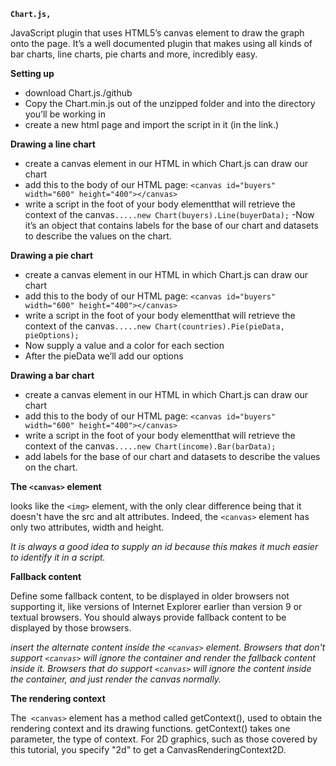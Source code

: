 **`Chart.js,`**

JavaScript plugin that uses HTML5’s canvas element to draw the graph onto the page. It’s a well documented plugin that makes using all kinds of bar charts, line charts, pie charts and more, incredibly easy.

**Setting up**

- download Chart.js./github 
- Copy the Chart.min.js out of the unzipped folder and into the directory you’ll be working in
- create a new html page and import the script in it (in the link.)

**Drawing a line chart**

- create a canvas element in our HTML in which Chart.js can draw our chart
- add this to the body of our HTML page:
`<canvas id="buyers" width="600" height="400"></canvas>`
- write a script in the foot of your body elementthat will retrieve the context of the canvas`.....new Chart(buyers).Line(buyerData);`
-Now it’s an object that contains labels for the base of our chart and datasets to describe the values on the chart.

**Drawing a pie chart**

- create a canvas element in our HTML in which Chart.js can draw our chart
- add this to the body of our HTML page:
`<canvas id="buyers" width="600" height="400"></canvas>`
- write a script in the foot of your body elementthat will retrieve the context of the canvas`.....new Chart(countries).Pie(pieData, pieOptions);`
- Now supply a value and a color for each section
- After the pieData we’ll add our options

**Drawing a bar chart**

- create a canvas element in our HTML in which Chart.js can draw our chart
- add this to the body of our HTML page:
`<canvas id="buyers" width="600" height="400"></canvas>`
- write a script in the foot of your body elementthat will retrieve the context of the canvas`.....new Chart(income).Bar(barData);`
- add labels for the base of our chart and datasets to describe the values on the chart.


**The `<canvas>` element**

looks like the `<img>` element, with the only clear difference being that it doesn't have the src and alt attributes. Indeed, the `<canvas>` element has only two attributes, width and height.

*It is always a good idea to supply an id because this makes it much easier to identify it in a script.*

**Fallback content**

Define some fallback content, to be displayed in older browsers not supporting it, like versions of Internet Explorer earlier than version 9 or textual browsers. You should always provide fallback content to be displayed by those browsers.

*insert the alternate content inside the `<canvas>` element. Browsers that don't support `<canvas>` will ignore the container and render the fallback content inside it. Browsers that do support `<canvas>` will ignore the content inside the container, and just render the canvas normally.*

**The rendering context**

 The` <canvas>` element has a method called getContext(), used to obtain the rendering context and its drawing functions. getContext() takes one parameter, the type of context. For 2D graphics, such as those covered by this tutorial, you specify "2d" to get a CanvasRenderingContext2D.